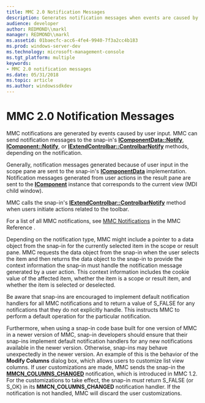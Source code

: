 ```yaml
---
title: MMC 2.0 Notification Messages
description: Generates notification messages when events are caused by user input.
audience: developer
author: REDMOND\\markl
manager: REDMOND\\markl
ms.assetid: 01baecfc-acc6-4fe4-9940-7f3a2cc4b183
ms.prod: windows-server-dev
ms.technology: microsoft-management-console
ms.tgt_platform: multiple
keywords:
- MMC 2.0 notification messages
ms.date: 05/31/2018
ms.topic: article
ms.author: windowssdkdev
---
```


# MMC 2.0 Notification Messages

MMC notifications are generated by events caused by user input. MMC can send notification messages to the snap-in's [**IComponentData::Notify**](icomponentdata-notify.md), [**IComponent::Notify**](icomponent-notify.md), or [**IExtendControlbar::ControlbarNotify**](iextendcontrolbar-controlbarnotify.md) methods, depending on the notification.

Generally, notification messages generated because of user input in the scope pane are sent to the snap-in's [**IComponentData**](icomponentdata.md) implementation. Notification messages generated from user actions in the result pane are sent to the [**IComponent**](/windows/win32/Mmc/ns-wmidata-_msmcaevent_pcicomponenterror?branch=master) instance that corresponds to the current view (MDI child window).

MMC calls the snap-in's [**IExtendControlbar::ControlbarNotify**](iextendcontrolbar-controlbarnotify.md) method when users initiate actions related to the toolbar.

For a list of all MMC notifications, see [MMC Notifications](mmc-notifications.md) in the MMC Reference .

Depending on the notification type, MMC might include a pointer to a data object from the snap-in for the currently selected item in the scope or result pane. MMC requests the data object from the snap-in when the user selects the item and then returns the data object to the snap-in to provide the context information the snap-in must handle the notification message generated by a user action. This context information includes the cookie value of the affected item, whether the item is a scope or result item, and whether the item is selected or deselected.

Be aware that snap-ins are encouraged to implement default notification handlers for all MMC notifications and to return a value of S\_FALSE for any notifications that they do not explicitly handle. This instructs MMC to perform a default operation for the particular notification.

Furthermore, when using a snap-in code base built for one version of MMC in a newer version of MMC, snap-in developers should ensure that their snap-ins implement default notification handlers for any new notifications available in the newer version. Otherwise, snap-ins may behave unexpectedly in the newer version. An example of this is the behavior of the **Modify Columns** dialog box, which allows users to customize list view columns. If user customizations are made, MMC sends the snap-in the [**MMCN\_COLUMNS\_CHANGED**](mmcn-columns-changed.md) notification, which is introduced in MMC 1.2. For the customizations to take effect, the snap-in *must* return S\_FALSE (or S\_OK) in its **MMCN\_COLUMNS\_CHANGED** notification handler. If the notification is not handled, MMC will discard the user customizations.

 

 




